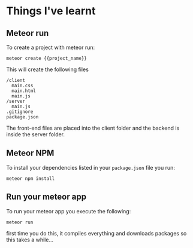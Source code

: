 # Things I've learnt

## Meteor run

To create a project with meteor run:

```
meteor create {{project_name}}
```

This will create the following files

```
/client
  main.css
  main.html
  main.js
/server
  main.js
.gitignore
package.json
```

The front-end files are placed into the client folder and the backend is inside the server folder.

## Meteor NPM

To install your dependencies listed in your ```package.json``` file you run:

```
meteor npm install
```

## Run your meteor app

To run your meteor app you execute the following:

```
meteor run
```

first time you do this, it compiles everything and downloads packages so this takes a while...